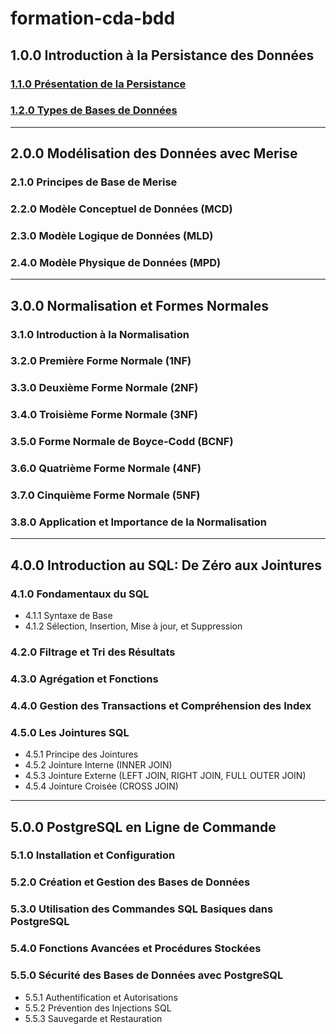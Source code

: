 # formation-cda-bdd

## 1.0.0 Introduction à la Persistance des Données
### [1.1.0 Présentation de la Persistance](./module-1-introduction-persistance-donnees/1.1-introduction-persistance-des-donnees.md)
### [1.2.0 Types de Bases de Données](./module-1-introduction-persistance-donnees/1.2-types-base-de-donnees.md)

---

## 2.0.0 Modélisation des Données avec Merise
### 2.1.0 Principes de Base de Merise
### 2.2.0 Modèle Conceptuel de Données (MCD)
### 2.3.0 Modèle Logique de Données (MLD)
### 2.4.0 Modèle Physique de Données (MPD)

---

## 3.0.0 Normalisation et Formes Normales
### 3.1.0 Introduction à la Normalisation
### 3.2.0 Première Forme Normale (1NF)
### 3.3.0 Deuxième Forme Normale (2NF)
### 3.4.0 Troisième Forme Normale (3NF)
### 3.5.0 Forme Normale de Boyce-Codd (BCNF)
### 3.6.0 Quatrième Forme Normale (4NF)
### 3.7.0 Cinquième Forme Normale (5NF) 
### 3.8.0 Application et Importance de la Normalisation

---

## 4.0.0 Introduction au SQL: De Zéro aux Jointures
### 4.1.0 Fondamentaux du SQL
  - 4.1.1 Syntaxe de Base
  - 4.1.2 Sélection, Insertion, Mise à jour, et Suppression
### 4.2.0 Filtrage et Tri des Résultats
### 4.3.0 Agrégation et Fonctions
### 4.4.0 Gestion des Transactions et Compréhension des Index
### 4.5.0 Les Jointures SQL
  - 4.5.1 Principe des Jointures
  - 4.5.2 Jointure Interne (INNER JOIN)
  - 4.5.3 Jointure Externe (LEFT JOIN, RIGHT JOIN, FULL OUTER JOIN)
  - 4.5.4 Jointure Croisée (CROSS JOIN)

---

## 5.0.0 PostgreSQL en Ligne de Commande
### 5.1.0 Installation et Configuration
### 5.2.0 Création et Gestion des Bases de Données
### 5.3.0 Utilisation des Commandes SQL Basiques dans PostgreSQL
### 5.4.0 Fonctions Avancées et Procédures Stockées
### 5.5.0 Sécurité des Bases de Données avec PostgreSQL
  - 5.5.1 Authentification et Autorisations
  - 5.5.2 Prévention des Injections SQL
  - 5.5.3 Sauvegarde et Restauration
